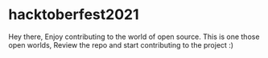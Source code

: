 # hacktoberfest2021

Hey there, Enjoy contributing to the world of open source.
This is one those open worlds, Review the repo and start contributing to the project 
:)
